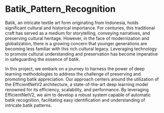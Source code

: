 # Batik_Pattern_Recognition

Batik, an intricate textile art form originating from Indonesia, holds significant cultural and historical importance. For centuries, this traditional craft has served as a medium for storytelling, conveying narratives, and preserving cultural heritage. However, in the face of modernization and globalization, there is a growing concern that younger generations are becoming less familiar with this rich cultural legacy. Leveraging technology to promote cultural understanding and preservation has become imperative in safeguarding the essence of batik. 

In this project, we embark on a journey to harness the power of deep learning methodologies to address the challenge of preserving and promoting batik appreciation. Our approach centers around the utilization of the EfficientNetV2 architecture, a state-of-the-art deep learning model renowned for its efficiency, scalability, and performance. By leveraging EfficientNetV2, we aim to develop a robust system capable of automatic batik recognition, facilitating easy identification and understanding of intricate batik patterns.

